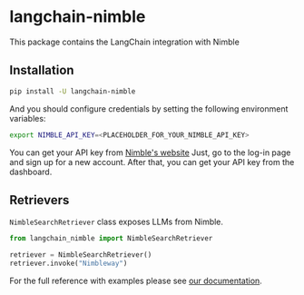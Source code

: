 # langchain-nimble

This package contains the LangChain integration with Nimble

## Installation

```bash
pip install -U langchain-nimble
```

And you should configure credentials by setting the following environment variables:

```bash
export NIMBLE_API_KEY=<PLACEHOLDER_FOR_YOUR_NIMBLE_API_KEY>
```
You can get your API key from [Nimble's website](https://nimbleway.com/)
Just, go to the log-in page and sign up for a new account. After that, you can get your API key from the dashboard.

## Retrievers
`NimbleSearchRetriever` class exposes LLMs from Nimble.

```python
from langchain_nimble import NimbleSearchRetriever

retriever = NimbleSearchRetriever()
retriever.invoke("Nimbleway")
```

For the full reference with examples please see [our documentation](https://github.com/Nimbleway/langchain-nimble/blob/main/docs/nimbleway.ipynb).
